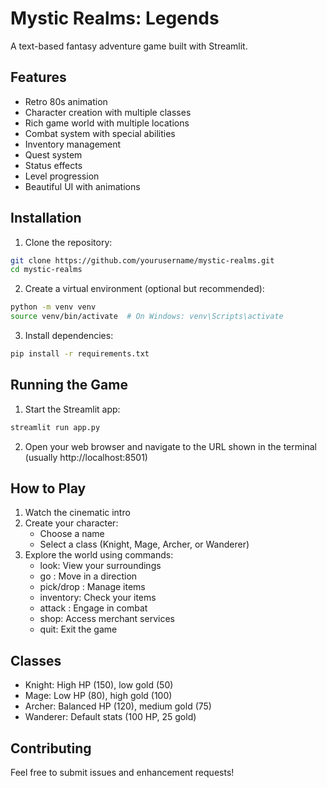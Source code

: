 # Mystic Realms: Legends

A text-based fantasy adventure game built with Streamlit.

## Features

- Retro 80s animation
- Character creation with multiple classes
- Rich game world with multiple locations
- Combat system with special abilities
- Inventory management
- Quest system
- Status effects
- Level progression
- Beautiful UI with animations

## Installation

1. Clone the repository:
```bash
git clone https://github.com/yourusername/mystic-realms.git
cd mystic-realms
```

2. Create a virtual environment (optional but recommended):
```bash
python -m venv venv
source venv/bin/activate  # On Windows: venv\Scripts\activate
```

3. Install dependencies:
```bash
pip install -r requirements.txt
```

## Running the Game

1. Start the Streamlit app:
```bash
streamlit run app.py
```

2. Open your web browser and navigate to the URL shown in the terminal (usually http://localhost:8501)

## How to Play

1. Watch the cinematic intro
2. Create your character:
   - Choose a name
   - Select a class (Knight, Mage, Archer, or Wanderer)
3. Explore the world using commands:
   - look: View your surroundings
   - go <direction>: Move in a direction
   - pick/drop <item>: Manage items
   - inventory: Check your items
   - attack <enemy>: Engage in combat
   - shop: Access merchant services
   - quit: Exit the game

## Classes

- Knight: High HP (150), low gold (50)
- Mage: Low HP (80), high gold (100)
- Archer: Balanced HP (120), medium gold (75)
- Wanderer: Default stats (100 HP, 25 gold)

## Contributing

Feel free to submit issues and enhancement requests!
